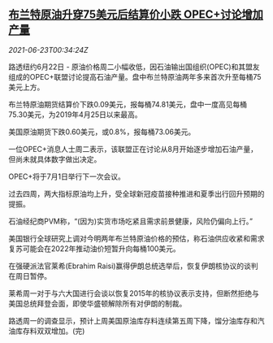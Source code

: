 <!--1624410063000-->
[布兰特原油升穿75美元后结算价小跌 OPEC+讨论增加产量](https://cn.reuters.com/article/oil-close-0622-tues-idCNKCS2DZ01U)
------

<div><i>2021-06-23T00:34:24Z</i></div><p>路透纽约6月22日 - 原油价格周二小幅收低，因石油输出国组织(OPEC)和其盟友组成的OPEC+联盟讨论提高石油产量。盘中布兰特原油两年多来首次升至每桶75美元上方。</p><p>布兰特原油期货结算价下跌0.09美元，报每桶74.81美元，盘中一度高见每桶75.30美元，为2019年4月25日以来最高。</p><p>美国原油期货下跌0.60美元，或0.8%，报每桶73.06美元。</p><p>一位OPEC+消息人士周二表示，该联盟正在讨论从8月开始逐步增加石油产量，但尚未就具体数字做出决定。</p><p>OPEC+将于7月1日举行下一次会议。</p><p>过去四周，两大指标原油均上升，受全球新冠疫苗接种推进和夏季出行回升预期的提振。</p><p>石油经纪商PVM称，“(因为)实货市场吃紧且需求前景健康，风险仍偏向上行。”</p><p>美国银行全球研究上调对今明两年布兰特原油价格的预估，称石油供应收紧和需求复苏可能会在2022年推动油价短暂升向每桶100美元。</p><p>在强硬派法官莱希(Ebrahim Raisi)赢得伊朗总统选举后，恢复伊朗核协议的谈判在周日暂停。</p><p>莱希周一对于与六大国进行会谈以恢复2015年的核协议表示支持，但断然拒绝与美国总统拜登会面，即使华盛顿解除所有对伊朗的制裁。</p><p>路透周一的调查显示，预计上周美国原油库存料连续第五周下降，馏分油库存和汽油库存料双双增加。(完)</p>
